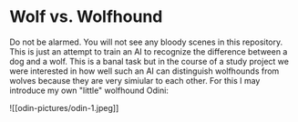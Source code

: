 # Wolf vs. Wolfhound

Do not be alarmed. You will not see any bloody scenes in this repository. This is just an attempt to train an AI to recognize the difference between a dog and a wolf. This is a banal task but in the course of a study project we were interested in how well such an AI can distinguish wolfhounds from wolves because they are very simiular to each other. For this I may introduce my own "little" wolfhound Odini:

![[odin-pictures/odin-1.jpeg]]
